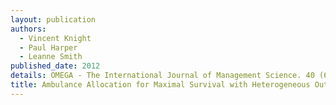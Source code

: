 ```yaml
---
layout: publication
authors:
  - Vincent Knight
  - Paul Harper
  - Leanne Smith
published_date: 2012
details: OMEGA - The International Journal of Management Science. 40 (6) 918--926
title: Ambulance Allocation for Maximal Survival with Heterogeneous Outcome Measures
---
```

